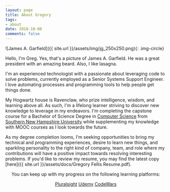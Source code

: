 ```yaml
---
layout: page
title: About Gregory
tags: 
- about
date: 2018-10-08
comments: false
---
```


![James A. Garfield]({{ site.url }}/assets/img/jg_250x250.png){: .img-circle}

Hello, I'm Greg. Yes, that's a picture of James A. Garfield. He was a great president with an amazing beard. Also, I like lasagna.

I'm an experienced technologist with a passionate about leveraging code to solve problems, currently employed as a Senior Systems Support Engineer.  I love automating processes and programming tools to help people get things done.

My Hogwartz house is Ravenclaw, who prize intelligence, wisdom, and learning above all.  As such, I'm a lifelong learner striving to discover new knowledge to leverage in my endeavors.  I'm completing the capstone course for a Bachelor of Science Degree in [Computer Science](https://www.snhu.edu/online-degrees/bachelors/bs-in-computer-science) from [Southern New Hampshire University](https://www.snhu.edu) while supplementing my knowledge with MOOC courses as I look towards the future.

As my degree completion looms, I'm seeking opportunities to bring my technical and programming experiences, desire to learn new things, and sparkling personality to the right kind of company, team, and role where my contributions will have a positive impact towards resolving interesting problems.  If you'd like to review my resume, you may find the latest copy [here]({{ site.url }}/assets/docs/Gregory Fellis Resume.pdf).

<center>
You can keep up with my progress on the following learning platforms:
<p>
<a href="https://app.pluralsight.com/profile/gsfellis" target="_blank" class="btn btn-info">Pluralsight</a>
<a href="https://www.udemy.com/user/gregorysfellis/" class="btn btn-info">Udemy</a>
<a href="https://www.codewars.com/users/gsfellis" target="_blank" class="btn btn-info">CodeWars</a>
</p>
</center>

